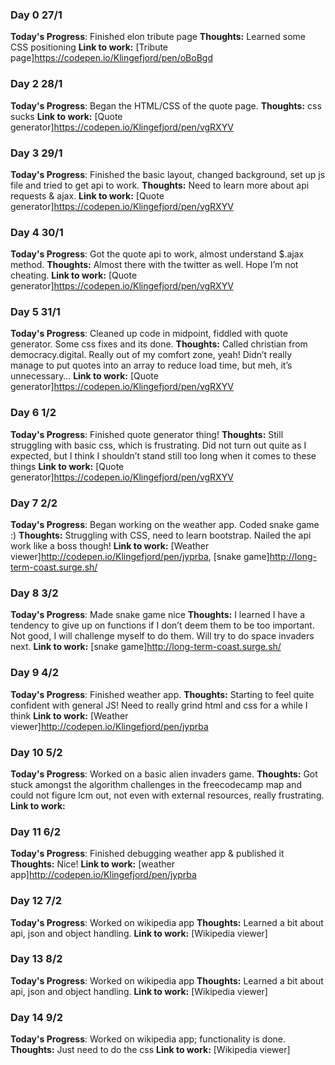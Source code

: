 
### Day 0 27/1

**Today's Progress**: Finished elon tribute page
**Thoughts:** Learned some CSS positioning
**Link to work:** [Tribute page]https://codepen.io/Klingefjord/pen/oBoBgd



### Day 2 28/1

**Today's Progress**: Began the HTML/CSS of the quote page.
**Thoughts:** css sucks
**Link to work:** [Quote generator]https://codepen.io/Klingefjord/pen/vgRXYV



### Day 3 29/1

**Today's Progress**: Finished the basic layout, changed background, set up js file and tried to get api to work.
**Thoughts:** Need to learn more about api requests & ajax.
**Link to work:** [Quote generator]https://codepen.io/Klingefjord/pen/vgRXYV



### Day 4 30/1

**Today's Progress**: Got the quote api to work, almost understand $.ajax method.
**Thoughts:** Almost there with the twitter as well. Hope I’m not cheating.
**Link to work:** [Quote generator]https://codepen.io/Klingefjord/pen/vgRXYV



### Day 5 31/1

**Today's Progress**: Cleaned up code in midpoint, fiddled with quote generator. Some css fixes and its done.
**Thoughts:** Called christian from democracy.digital. Really out of my comfort zone, yeah!
Didn’t really manage to put quotes into an array to reduce load time, but meh, it’s unnecessary…
**Link to work:** [Quote generator]https://codepen.io/Klingefjord/pen/vgRXYV



### Day 6 1/2

**Today's Progress**: Finished quote generator thing!
**Thoughts:** Still struggling with basic css, which is frustrating. Did not turn out quite as I expected, but I think I shouldn’t stand still too long when it comes to these things
**Link to work:** [Quote generator]https://codepen.io/Klingefjord/pen/vgRXYV



### Day 7 2/2

**Today's Progress**: Began working on the weather app. Coded snake game :)
**Thoughts:** Struggling with CSS, need to learn bootstrap. Nailed the api work like a boss though!
**Link to work:** [Weather viewer]http://codepen.io/Klingefjord/pen/jyprba, [snake game]http://long-term-coast.surge.sh/



### Day 8 3/2

**Today's Progress**: Made snake game nice
**Thoughts:** I learned I have a tendency to give up on functions if I don’t deem them to be too important. Not good, I will challenge myself to do them.
Will try to do space invaders next.
**Link to work:** [snake game]http://long-term-coast.surge.sh/
 
 
 
### Day 9 4/2

**Today's Progress**: Finished weather app.
**Thoughts:** Starting to feel quite confident with general JS! Need to really grind html and css for a while I think
**Link to work:** [Weather viewer]http://codepen.io/Klingefjord/pen/jyprba



### Day 10 5/2

**Today's Progress**: Worked on a basic alien invaders game.
**Thoughts:** Got stuck amongst the algorithm challenges in the freecodecamp map and could not figure lcm out, not even with external resources, really frustrating.
**Link to work:**



### Day 11 6/2

**Today's Progress**: Finished debugging weather app & published it
**Thoughts:** Nice!
**Link to work:** [weather app]http://codepen.io/Klingefjord/pen/jyprba



### Day 12 7/2

**Today's Progress**: Worked on wikipedia app
**Thoughts:** Learned a bit about api, json and object handling.
**Link to work:** [Wikipedia viewer]



### Day 13 8/2

**Today's Progress**: Worked on wikipedia app
**Thoughts:** Learned a bit about api, json and object handling.
**Link to work:** [Wikipedia viewer]


### Day 14 9/2

**Today's Progress**: Worked on wikipedia app; functionality is done.
**Thoughts:** Just need to do the css
**Link to work:** [Wikipedia viewer]


